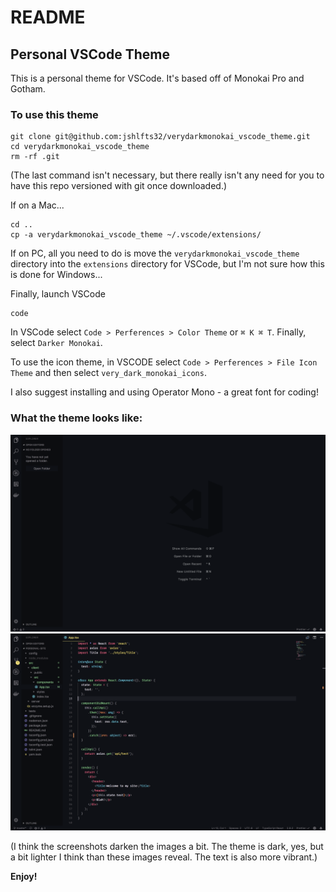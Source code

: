 # README

## Personal VSCode Theme

This is a personal theme for VSCode. It's based off of Monokai Pro and Gotham.

### To use this theme

```
git clone git@github.com:jshlfts32/verydarkmonokai_vscode_theme.git
cd verydarkmonokai_vscode_theme
rm -rf .git
```

(The last command isn't necessary, but there really isn't any need for you to have this repo versioned with git once downloaded.)

If on a Mac...

```
cd ..
cp -a verydarkmonokai_vscode_theme ~/.vscode/extensions/
```

If on PC, all you need to do is move the `verydarkmonokai_vscode_theme` directory into the `extensions` directory for VSCode, but I'm not sure how this is done for Windows...

Finally, launch VSCode

```
code
```

In VSCode select `Code > Perferences > Color Theme` or `⌘ K ⌘ T`. Finally, select `Darker Monokai`.

To use the icon theme, in VSCODE select `Code > Perferences > File Icon Theme` and then select `very_dark_monokai_icons`.

I also suggest installing and using Operator Mono - a great font for coding!

### What the theme looks like:

![No open files](/images/no-open-files.png?raw=true)
![With file open](/images/with-open-file.png?raw=true)

(I think the screenshots darken the images a bit. The theme is dark, yes, but a bit lighter I think than these images reveal. The text is also more vibrant.)

**Enjoy!**
